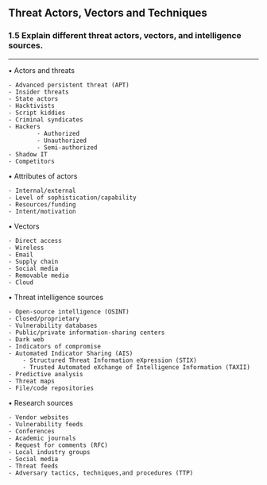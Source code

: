 ## Threat Actors, Vectors and Techniques
### 1.5 Explain different threat actors, vectors, and intelligence sources.
---
• Actors and threats

	- Advanced persistent threat (APT) 
	- Insider threats  
	- State actors  
	- Hacktivists
	- Script kiddies  
	- Criminal syndicates 
	- Hackers
			- Authorized  
			- Unauthorized  
			- Semi-authorized
	- Shadow IT
	- Competitors

• Attributes of actors

	- Internal/external  
	- Level of sophistication/capability 
	- Resources/funding  
	- Intent/motivation

• Vectors

	- Direct access  
	- Wireless  
	- Email  
	- Supply chain  
	- Social media  
	- Removable media 
	- Cloud

• Threat intelligence sources

	- Open-source intelligence (OSINT) 
	- Closed/proprietary  
	- Vulnerability databases  
	- Public/private information-sharing centers  
	- Dark web  
	- Indicators of compromise
	- Automated Indicator Sharing (AIS) 
		- Structured Threat Information eXpression (STIX)
		- Trusted Automated eXchange of Intelligence Information (TAXII)
	- Predictive analysis  
	- Threat maps  
	- File/code repositories

• Research sources

	- Vendor websites  
	- Vulnerability feeds  
	- Conferences  
	- Academic journals  
	- Request for comments (RFC)  
	- Local industry groups  
	- Social media  
	- Threat feeds  
	- Adversary tactics, techniques,and procedures (TTP)
